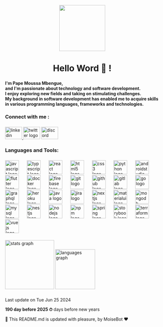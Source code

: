 
<div align="center">
  <img height="150" src="https://e1.pxfuel.com/desktop-wallpaper/885/639/desktop-wallpaper-1920x1080-joker-bad-guy-artwork-laptop-full-joker-smoke-thumbnail.jpg"  />
</div>

###

<h1 align="center">Hello Word 👋 !</h1>

###

<h4 align="left">I'm Pape Moussa Mbengue, <br>and I'm passionate about technology and software development. <br>I enjoy exploring new fields and taking on stimulating challenges. <br>My background in software development has enabled me to acquire skills in various programming languages, frameworks and technologies.</h4>

###

<h3 align="left">Connect with me :</h3>

###

<div align="left">
  <a href="https://www.linkedin.com/in/pape-moussa-mbengue-367288262" target="_blank">
    <img src="https://raw.githubusercontent.com/maurodesouza/profile-readme-generator/master/src/assets/icons/social/linkedin/default.svg" width="55" height="40" alt="linkedin logo"  />
  </a>
  <img src="https://raw.githubusercontent.com/maurodesouza/profile-readme-generator/master/src/assets/icons/social/twitter/default.svg" width="55" height="40" alt="twitter logo"  />
  <img src="https://raw.githubusercontent.com/maurodesouza/profile-readme-generator/master/src/assets/icons/social/discord/default.svg" width="55" height="40" alt="discord logo"  />
</div>

###

<h3 align="left">Languages and Tools:</h3>

###

<div align="left">
  <img src="https://cdn.jsdelivr.net/gh/devicons/devicon/icons/javascript/javascript-original.svg" height="45" alt="javascript logo"  />
  <img width="18" />
  <img src="https://cdn.jsdelivr.net/gh/devicons/devicon/icons/typescript/typescript-original.svg" height="45" alt="typescript logo"  />
  <img width="18" />
  <img src="https://cdn.jsdelivr.net/gh/devicons/devicon/icons/react/react-original.svg" height="45" alt="react logo"  />
  <img width="18" />
  <img src="https://cdn.jsdelivr.net/gh/devicons/devicon/icons/html5/html5-original.svg" height="45" alt="html5 logo"  />
  <img width="18" />
  <img src="https://cdn.jsdelivr.net/gh/devicons/devicon/icons/css3/css3-original.svg" height="45" alt="css3 logo"  />
  <img width="18" />
  <img src="https://cdn.jsdelivr.net/gh/devicons/devicon/icons/python/python-original.svg" height="45" alt="python logo"  />
  <img width="18" />
  <img src="https://cdn.jsdelivr.net/gh/devicons/devicon/icons/androidstudio/androidstudio-original.svg" height="45" alt="androidstudio logo"  />
  <img width="18" />
  <img src="https://cdn.jsdelivr.net/gh/devicons/devicon/icons/flutter/flutter-original.svg" height="45" alt="flutter logo"  />
  <img width="18" />
  <img src="https://cdn.jsdelivr.net/gh/devicons/devicon/icons/docker/docker-original.svg" height="45" alt="docker logo"  />
  <img width="18" />
  <img src="https://cdn.jsdelivr.net/gh/devicons/devicon/icons/firebase/firebase-plain.svg" height="45" alt="firebase logo"  />
  <img width="18" />
  <img src="https://cdn.jsdelivr.net/gh/devicons/devicon/icons/git/git-original.svg" height="45" alt="git logo"  />
  <img width="18" />
  <img src="https://cdn.jsdelivr.net/gh/devicons/devicon/icons/github/github-original.svg" height="45" alt="github logo"  />
  <img width="18" />
  <img src="https://cdn.jsdelivr.net/gh/devicons/devicon/icons/gitlab/gitlab-original.svg" height="45" alt="gitlab logo"  />
  <img width="18" />
  <img src="https://cdn.jsdelivr.net/gh/devicons/devicon/icons/go/go-original.svg" height="45" alt="go logo"  />
  <img width="18" />
  <img src="https://cdn.jsdelivr.net/gh/devicons/devicon/icons/graphql/graphql-plain.svg" height="45" alt="graphql logo"  />
  <img width="18" />
  <img src="https://cdn.jsdelivr.net/gh/devicons/devicon/icons/heroku/heroku-original.svg" height="45" alt="heroku logo"  />
  <img width="18" />
  <img src="https://cdn.jsdelivr.net/gh/devicons/devicon/icons/java/java-original.svg" height="45" alt="java logo"  />
  <img width="18" />
  <img src="https://cdn.jsdelivr.net/gh/devicons/devicon/icons/jira/jira-original.svg" height="45" alt="jira logo"  />
  <img width="18" />
  <img src="https://cdn.jsdelivr.net/gh/devicons/devicon/icons/nextjs/nextjs-original.svg" height="45" alt="nextjs logo"  />
  <img width="18" />
  <img src="https://cdn.jsdelivr.net/gh/devicons/devicon/icons/materialui/materialui-original.svg" height="45" alt="materialui logo"  />
  <img width="18" />
  <img src="https://cdn.jsdelivr.net/gh/devicons/devicon/icons/mongodb/mongodb-original.svg" height="45" alt="mongodb logo"  />
  <img width="18" />
  <img src="https://cdn.jsdelivr.net/gh/devicons/devicon/icons/mysql/mysql-original.svg" height="45" alt="mysql logo"  />
  <img width="18" />
  <img src="https://raw.githubusercontent.com/gilbarbara/logos/master/logos/nestjs.svg" height="45" alt="nestjs logo"  />
  <img width="18" />
  <img src="https://cdn.jsdelivr.net/gh/devicons/devicon/icons/nodejs/nodejs-original.svg" height="45" alt="nodejs logo"  />
  <img width="18" />
  <img src="https://cdn.jsdelivr.net/gh/devicons/devicon/icons/npm/npm-original-wordmark.svg" height="45" alt="npm logo"  />
  <img width="18" />
  <img src="https://cdn.jsdelivr.net/gh/devicons/devicon/icons/spring/spring-original.svg" height="45" alt="spring logo"  />
  <img width="18" />
  <img src="https://cdn.jsdelivr.net/gh/devicons/devicon/icons/storybook/storybook-original.svg" height="45" alt="storybook logo"  />
  <img width="18" />
  <img src="https://cdn.jsdelivr.net/gh/devicons/devicon/icons/terraform/terraform-original.svg" height="45" alt="terraform logo"  />
  <img width="18" />
  <img src="https://cdn.jsdelivr.net/gh/devicons/devicon/icons/vuejs/vuejs-original.svg" height="45" alt="vuejs logo"  />
</div>

###

<div align="left">
  <img src="https://github-readme-stats.vercel.app/api?username=MoiseMb&hide_title=false&hide_rank=false&show_icons=true&include_all_commits=true&count_private=true&disable_animations=false&theme=dracula&locale=en&hide_border=false&order=1" height="160" alt="stats graph"  />
  <img src="https://github-readme-stats.vercel.app/api/top-langs?username=MoiseMb&locale=en&hide_title=false&layout=compact&card_width=320&langs_count=7&theme=radical&hide_border=false&order=2" height="130" alt="languages graph"  />
</div>

###

Last update on Tue Jun 25 2024

**190 day before 2025 ⏱** days before new years

🤖 This README.md is updated with pleasure, by MoiseBot ❤️

